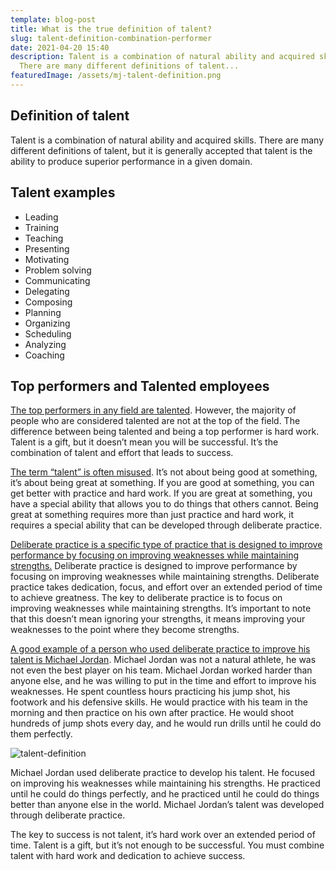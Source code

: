 ```yaml
---
template: blog-post
title: What is the true definition of talent?
slug: talent-definition-combination-performer
date: 2021-04-20 15:40
description: Talent is a combination of natural ability and acquired skills.
  There are many different definitions of talent...
featuredImage: /assets/mj-talent-definition.png
---
```

## Definition of talent

Talent is a combination of natural ability and acquired skills. There are many different definitions of talent, but it is generally accepted that talent is the ability to produce superior performance in a given domain.

## Talent examples

* Leading
* Training
* Teaching
* Presenting
* Motivating
* Problem solving
* Communicating
* Delegating
* Composing
* Planning
* Organizing
* Scheduling
* Analyzing
* Coaching

## Top performers and Talented employees

[The top performers in any field are talented](https://hbr.org/2016/10/talent-matters-even-more-than-people-think). However, the majority of people who are considered talented are not at the top of the field. The difference between being talented and being a top performer is hard work. Talent is a gift, but it doesn’t mean you will be successful. It’s the combination of talent and effort that leads to success.

[The term “talent” is often misused](https://timtortora.com/what-is-talent-anyway/). It’s not about being good at something, it’s about being great at something. If you are good at something, you can get better with practice and hard work. If you are great at something, you have a special ability that allows you to do things that others cannot. Being great at something requires more than just practice and hard work, it requires a special ability that can be developed through deliberate practice.

[Deliberate practice is a specific type of practice that is designed to improve performance by focusing on improving weaknesses while maintaining strengths.](https://www.sciencedirect.com/topics/psychology/deliberate-practice) Deliberate practice is designed to improve performance by focusing on improving weaknesses while maintaining strengths. Deliberate practice takes dedication, focus, and effort over an extended period of time to achieve greatness. The key to deliberate practice is to focus on improving weaknesses while maintaining strengths. It’s important to note that this doesn’t mean ignoring your strengths, it means improving your weaknesses to the point where they become strengths.

[A good example of a person who used deliberate practice to improve his talent is Michael Jordan](https://us.elevateeducation.com/news/parents/practice-does-not-make-perfect). Michael Jordan was not a natural athlete, he was not even the best player on his team. Michael Jordan worked harder than anyone else, and he was willing to put in the time and effort to improve his weaknesses. He spent countless hours practicing his jump shot, his footwork and his defensive skills. He would practice with his team in the morning and then practice on his own after practice. He would shoot hundreds of jump shots every day, and he would run drills until he could do them perfectly.

![talent-definition](https://media.giphy.com/media/lrf5jEbnpVUek/giphy.gif)

Michael Jordan used deliberate practice to develop his talent. He focused on improving his weaknesses while maintaining his strengths. He practiced until he could do things perfectly, and he practiced until he could do things better than anyone else in the world. Michael Jordan’s talent was developed through deliberate practice.

The key to success is not talent, it’s hard work over an extended period of time. Talent is a gift, but it’s not enough to be successful. You must combine talent with hard work and dedication to achieve success.